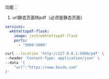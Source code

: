 功能：
1. url静态页面转pdf（必须是静态页面）

```yml
services:
  wkhtmltopdf-flask:
    image: jxch/wkhtmltopdf-flask
    ports:
      - "5000:5000"
```

```bash
curl --location 'http://127.0.0.1:5000/pdf' \
--header 'Content-Type: application/json' \
--data '{
    "url":"https://www.baidu.com"
}'
```
